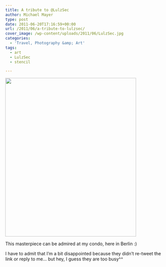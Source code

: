 ```yaml
---
title: A tribute to @LulzSec
author: Michael Mayer
type: post
date: 2011-06-20T17:16:59+00:00
url: /2011/06/a-tribute-to-lulzsec/
cover_image: /wp-content/uploads/2011/06/LulzSec.jpg
categories:
  - 'Travel, Photography &amp; Art'
tags:
  - art
  - LulzSec
  - stencil

---
```

[<img class="alignnone size-medium wp-image-1315" title="A tribute to LulzSec" src="http://www.nulldevice.de/wp-content/uploads/2011/06/LulzSec-412x500.jpg" alt="" width="412" height="500" srcset="/wp-content/uploads/2011/06/LulzSec-412x500.jpg 412w, /wp-content/uploads/2011/06/LulzSec.jpg 825w" sizes="(max-width: 412px) 100vw, 412px" />][1]

This masterpiece can be admired at my condo, here in Berlin :)

I have to admit that I&#8217;m a bit disappointed because they didn&#8217;t re-tweet the link or reply to me&#8230; but hey, I guess they are too busy^^

 [1]: http://www.nulldevice.de/wp-content/uploads/2011/06/LulzSec.jpg